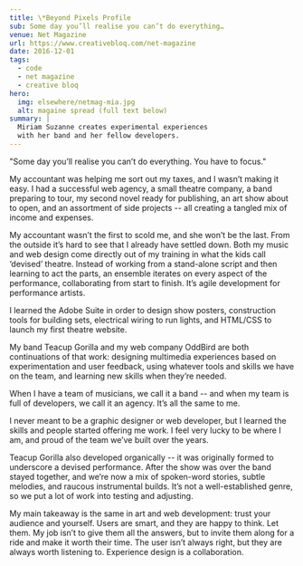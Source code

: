```yaml
---
title: \*Beyond Pixels Profile
sub: Some day you’ll realise you can’t do everything…
venue: Net Magazine
url: https://www.creativebloq.com/net-magazine
date: 2016-12-01
tags:
  - code
  - net magazine
  - creative bloq
hero:
  img: elsewhere/netmag-mia.jpg
  alt: magaine spread (full text below)
summary: |
  Miriam Suzanne creates experimental experiences
  with her band and her fellow developers.
---
```


"Some day you’ll realise you can’t do everything.
You have to focus."

My accountant was helping me sort out my taxes,
and I wasn’t making it easy.
I had a successful web agency,
a small theatre company,
a band preparing to tour,
my second novel ready for publishing,
an art show about to open,
and an assortment of side projects --
all creating a tangled mix of income and expenses.

My accountant wasn’t the first to scold me,
and she won’t be the last.
From the outside it’s hard to see
that I already have settled down.
Both my music and web design
come directly out of my training
in what the kids call ‘devised’ theatre.
Instead of working from a stand-alone script
and then learning to act the parts,
an ensemble iterates on every aspect of the performance,
collaborating from start to finish.
It’s agile development for performance artists.

I learned the Adobe Suite
in order to design show posters,
construction tools for building sets,
electrical wiring to run lights,
and HTML/CSS to launch my first theatre website.

My band Teacup Gorilla
and my web company OddBird
are both continuations of that work:
designing multimedia experiences
based on experimentation and user feedback,
using whatever tools and skills we have on the team,
and learning new skills when they’re needed.

When I have a team of musicians,
we call it a band --
and when my team is full of developers,
we call it an agency.
It’s all the same to me.

I never meant to be a graphic designer or web developer,
but I learned the skills
and people started offering me work.
I feel very lucky to be where I am,
and proud of the team we’ve built over the years.

Teacup Gorilla also developed organically --
it was originally formed to underscore a devised performance.
After the show was over the band stayed together,
and we’re now a mix of spoken-word stories,
subtle melodies, and raucous instrumental builds.
It’s not a well-established genre,
so we put a lot of work into testing and adjusting.

My main takeaway is the same in art and web development:
trust your audience and yourself.
Users are smart, and they are happy to think.
Let them.
My job isn’t to give them all the answers,
but to invite them along for a ride
and make it worth their time.
The user isn’t always right,
but they are always worth listening to.
Experience design is a collaboration.
